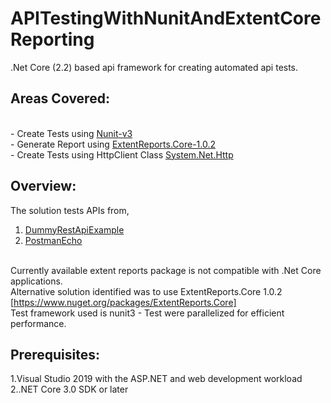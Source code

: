 # APITestingWithNunitAndExtentCoreReporting

.Net Core (2.2) based api framework for creating automated api tests.

## Areas Covered:
<br>- Create Tests using [Nunit-v3](https://github.com/nunit/docs/wiki)
<br>- Generate Report using [ExtentReports.Core-1.0.2](https://www.nuget.org/packages/ExtentReports.Core) 
<br>- Create Tests using HttpClient Class [System.Net.Http](https://docs.microsoft.com/en-us/dotnet/api/system.net.http.httpclient?view=netframework-4.8)


## Overview:
The solution tests APIs from,

1. [DummyRestApiExample](http://dummy.restapiexample.com)
2. [PostmanEcho](https://postman-echo.com)

<br>Currently available extent reports package is not compatible with .Net Core applications.
<br>Alternative solution identified was to use ExtentReports.Core 1.0.2 [https://www.nuget.org/packages/ExtentReports.Core]
<br>Test framework used is nunit3 - Test were parallelized for efficient performance.

## Prerequisites:
1.Visual Studio 2019 with the ASP.NET and web development workload
2..NET Core 3.0 SDK or later
